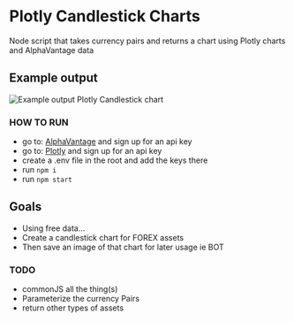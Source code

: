 # Plotly Candlestick Charts

Node script that takes currency pairs and returns a chart using Plotly charts and AlphaVantage data

## Example output
![Example output Plotly Candlestick chart](https://i.imgur.com/X7ZlMlul.png)

### HOW TO RUN

- go to: [AlphaVantage](https://www.alphavantage.co/) and sign up for an api key
- go to: [Plotly](https://plot.ly/) and sign up for an api key
- create a .env file in the root and add the keys there
- run `npm i`
- run `npm start`

## Goals

- Using free data...
- Create a candlestick chart for FOREX assets
- Then save an image of that chart for later usage ie BOT

### TODO

- commonJS all the thing(s)
- Parameterize the currency Pairs
- return other types of assets
